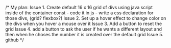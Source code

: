 /*
My plan: 
Issue 1. Create default 16 x 16 grid of divs using java script inside of the container const
    - code it in js
    - write a css declaration for those divs, (grid? flexbox?)
Issue 2. Set up a hover effect to change color on the divs when you hover a mouse over it
Issue 3. Add a button to reset the grid 
Issue 4. add a button to ask the user if he wants a different layout and then when he choses the number it is created over the default grid
Issue 5. github
*/
